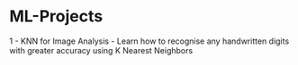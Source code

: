 # ML-Projects
1 - KNN for Image Analysis -  Learn how to recognise any handwritten digits with greater accuracy using K Nearest Neighbors

